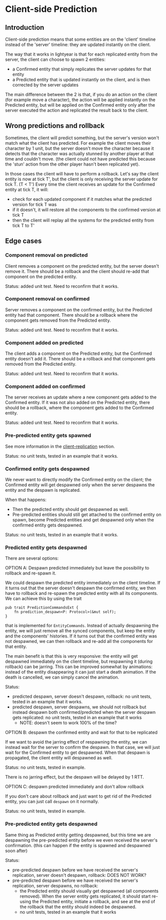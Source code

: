 # Client-side Prediction

## Introduction

Client-side prediction means that some entities are on the 'client' timeline instead of the 'server' timeline:
they are updated instantly on the client.

The way that it works in lightyear is that for each replicated entity from the server, the client can choose to spawn 2 entities:
- a Confirmed entity that simply replicates the server updates for that entity
- a Predicted entity that is updated instantly on the client, and is then corrected by the server updates

The main difference between the 2 is that, if you do an action on the client (for example move a character),
the action will be applied instantly on the Predicted entity, but will be applied on the Confirmed entity only after
the server executed the action and replicated the result back to the client.


## Wrong predictions and rollback

Sometimes, the client will predict something, but the server's version won't match what the client has predicted.
For example the client moves their character by 1 unit, but the server doesn't move the character because it detects
that the character was actually stunned by another player at that time and couldn't move.
(the client could not have predicted this because the 'stun' action from the other player hasn't been replicated yet).

In those cases the client will have to perform a rollback.
Let's say the client entity is now at tick T', but the client is only receiving the server update for tick T. (T < T')
Every time the client receives an update for the Confirmed entity at tick T, it will:
- check for each updated component if it matches what the predicted version for tick T was
- if it doesn't, it will restore all the components to the confirmed version at tick T
- then the client will replay all the systems for the predicted entity from tick T to T'



## Edge cases

### Component removal on predicted

Client removes a component on the predicted entity, but the server doesn't remove it.
There should be a rollback and the client should re-add that component on the predicted entity.

Status: added unit test. Need to reconfirm that it works.

### Component removal on confirmed

Server removes a component on the confirmed entity, but the Predicted entity had that component.
There should be a rollback where the component gets removed from the Predicted entity.

Status: added unit test. Need to reconfirm that it works.

### Component added on predicted

The client adds a component on the Predicted entity, but the Confirmed entity doesn't add it.
There should be a rollback and that component gets removed from the Predicted entity.

Status: added unit test. Need to reconfirm that it works.

### Component added on confirmed

The server receives an update where a new component gets added to the Confirmed entity.
If it was not also added on the Predicted entity, there should be a rollback, where the component
gets added to the Confirmed entity.

Status: added unit test. Need to reconfirm that it works.

### Pre-predicted entity gets spawned

See more information in the [client-replication](../client_replication.md#pre-spawned-predicted-entities) section.

Status: no unit tests, tested in an example that it works.

### Confirmed entity gets despawned

We never want to directly modify the Confirmed entity on the client; the Confirmed entity will get despawned only when
the server despawns the entity and the despawn is replicated.

When that happens:
- Then the predicted entity should get despawned as well.
- Pre-predicted entities should still get attached to the confirmed entity on spawn, become Predicted entities and get despawned
  only when the confirmed entity gets despawned.
 
Status: no unit tests, tested in an example that it works.

### Predicted entity gets despawned

There are several options:

OPTION A: Despawn predicted immediately but leave the possibility to rollback and re-spawn it.

We could despawn the predicted entity immediately on the client timeline. If it turns out that the server doesn't despawn
the confirmed entity, we then have to rollback and re-spawn the predicted entity with all its components.
We can achieve this by using the trait
```rust,noplayground
pub trait PredictionCommandsExt {
    fn prediction_despawn<P: Protocol>(&mut self);
}
```
that is implemented for `EntityCommands`.
Instead of actually despawning the entity, we will just remove all the synced components, but keep the entity and the components' histories.
If it turns out that the confirmed entity was not despawned, we can then rollback and re-add all the components for that entity.

The main benefit is that this is very responsive: the entity will get despawned immediately on the client timeline, but 
respawning it (during rollback) can be jarring. This can be improved somewhat by animations: instead of the entity disappearing it can just 
start a death animation. If the death is cancelled, we can simply cancel the animation.


Status:
- predicted despawn, server doesn't despawn, rollback: no unit tests, tested in an example that it works.
- predicted despawn, server despawns, we should not rollback but instead despawn both confirmed/predicted when the server
  despawn gets replicated: no unit tests, tested in an example that it works
  - NOTE: doesn't seem to work 100% of the time?


OPTION B: despawn the confirmed entity and wait for that to be replicated

If we want to avoid the jarring effect of respawning the entity, we can instead wait for the server to confirm the despawn.
In that case, we will just wait for the Confirmed entity to get despawned. When that despawn is propagated, the client entity will
despawned as well.

Status: no unit tests, tested in example.

There is no jarring effect, but the despawn will be delayed by 1 RTT.

OPTION C: despawn predicted immediately and don't allow rollback

If you don't care about rollback and just want to get rid of the Predicted entity, you can just call
`despawn` on it normally.

Status: no unit tests, tested in example.


### Pre-predicted entity gets despawned

Same thing as Predicted entity getting despawned, but this time we are despawning the pre-predicted entity before
we even received the server's confirmation. (this can happen if the entity is spawned and despawned soon after)

Status:
- pre-predicted despawn before we have received the server's replication, server doesn't despawn, rollback: DOES NOT WORK?
- pre-predicted despawn before we have received the server's replication, server despawns, no rollback: 
  - the Predicted entity should visually get despawned (all components removed). When the server entity gets replicated,
    it should start re-using the Predicted entity, initiate a rollback, and see at the end of the rollback that the entity should 
    indeed be despawned.
  - no unit tests, tested in an example that it works
  


